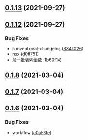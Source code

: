 ## [0.1.13](https://github.com/snomiao/sno-utils/compare/v0.1.12...v0.1.13) (2021-09-27)



## [0.1.12](https://github.com/snomiao/sno-utils/compare/v0.1.8...v0.1.12) (2021-09-27)


### Bug Fixes

* conventional-changelog ([8345026](https://github.com/snomiao/sno-utils/commit/834502609d7dae11c9aca021d9139762897842a1))
* npx ([d0ff751](https://github.com/snomiao/sno-utils/commit/d0ff7518414137f7f4287091e02f88731b2491d6))
* 加一批表列函数 ([1b60f14](https://github.com/snomiao/sno-utils/commit/1b60f146505cc2bd1ec21013e501529739a2c2b2))



## [0.1.8](https://github.com/snomiao/sno-utils/compare/v0.1.7...v0.1.8) (2021-03-04)



## [0.1.7](https://github.com/snomiao/sno-utils/compare/v0.1.6...v0.1.7) (2021-03-04)



## [0.1.6](https://github.com/snomiao/sno-utils/compare/v0.1.5...v0.1.6) (2021-03-04)


### Bug Fixes

* workflow ([a0a56fe](https://github.com/snomiao/sno-utils/commit/a0a56feb9aaee4fa07e896903470110c5c7b5732))



